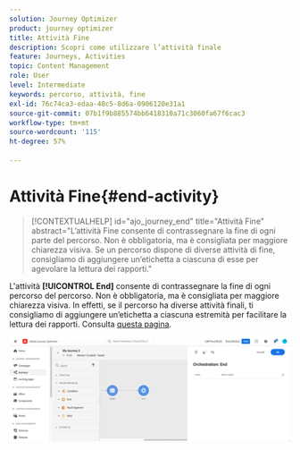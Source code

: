 ```yaml
---
solution: Journey Optimizer
product: journey optimizer
title: Attività Fine
description: Scopri come utilizzare l’attività finale
feature: Journeys, Activities
topic: Content Management
role: User
level: Intermediate
keywords: percorso, attività, fine
exl-id: 76c74ca3-edaa-48c5-8d6a-0906120e31a1
source-git-commit: 07b1f9b885574bb6418310a71c3060fa67f6cac3
workflow-type: tm+mt
source-wordcount: '115'
ht-degree: 57%

---
```


# Attività Fine{#end-activity}

>[!CONTEXTUALHELP]
>id="ajo_journey_end"
>title="Attività Fine"
>abstract="L’attività Fine consente di contrassegnare la fine di ogni parte del percorso. Non è obbligatoria, ma è consigliata per maggiore chiarezza visiva. Se un percorso dispone di diverse attività di fine, consigliamo di aggiungere un’etichetta a ciascuna di esse per agevolare la lettura dei rapporti."

L&#39;attività **[!UICONTROL End]** consente di contrassegnare la fine di ogni percorso del percorso. Non è obbligatoria, ma è consigliata per maggiore chiarezza visiva. In effetti, se il percorso ha diverse attività finali, ti consigliamo di aggiungere un’etichetta a ciascuna estremità per facilitare la lettura dei rapporti. Consulta [questa pagina](../reports/live-report.md).

![](assets/journey54.png)
